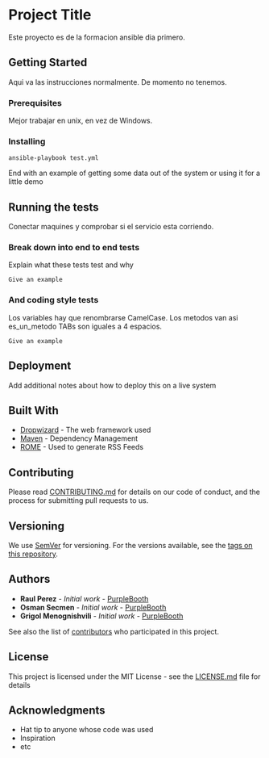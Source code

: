 # Project Title

Este proyecto es de la formacion ansible dia primero.

## Getting Started

Aqui va las instrucciones normalmente. De momento no tenemos.

### Prerequisites

Mejor trabajar en unix, en vez de Windows.


### Installing

```
ansible-playbook test.yml
```

End with an example of getting some data out of the system or using it for a little demo

## Running the tests

Conectar maquines y comprobar si el servicio esta corriendo.

### Break down into end to end tests

Explain what these tests test and why

```
Give an example
```

### And coding style tests

Los variables hay que renombrarse CamelCase.
Los metodos van asi es_un_metodo
TABs son iguales a 4 espacios.

```
Give an example
```

## Deployment

Add additional notes about how to deploy this on a live system

## Built With

* [Dropwizard](http://www.dropwizard.io/1.0.2/docs/) - The web framework used
* [Maven](https://maven.apache.org/) - Dependency Management
* [ROME](https://rometools.github.io/rome/) - Used to generate RSS Feeds

## Contributing

Please read [CONTRIBUTING.md](https://gist.github.com/PurpleBooth/b24679402957c63ec426) for details on our code of conduct, and the process for submitting pull requests to us.

## Versioning

We use [SemVer](http://semver.org/) for versioning. For the versions available, see the [tags on this repository](https://github.com/your/project/tags). 

## Authors

* **Raul Perez** - *Initial work* - [PurpleBooth](https://github.com/PurpleBooth)
* **Osman Secmen** - *Initial work* - [PurpleBooth](https://github.com/PurpleBooth)
* **Grigol Menognishvili** - *Initial work* - [PurpleBooth](https://github.com/PurpleBooth)


See also the list of [contributors](https://github.com/your/project/contributors) who participated in this project.

## License

This project is licensed under the MIT License - see the [LICENSE.md](LICENSE.md) file for details

## Acknowledgments

* Hat tip to anyone whose code was used
* Inspiration
* etc


